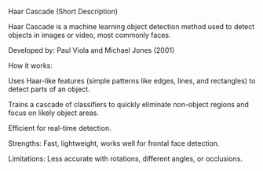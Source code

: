 Haar Cascade (Short Description)

Haar Cascade is a machine learning object detection method used to detect objects in images or video, most commonly faces.

Developed by: Paul Viola and Michael Jones (2001)

How it works:

Uses Haar-like features (simple patterns like edges, lines, and rectangles) to detect parts of an object.

Trains a cascade of classifiers to quickly eliminate non-object regions and focus on likely object areas.

Efficient for real-time detection.

Strengths: Fast, lightweight, works well for frontal face detection.

Limitations: Less accurate with rotations, different angles, or occlusions.

